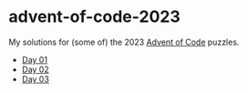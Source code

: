 # advent-of-code-2023

My solutions for (some of) the 2023 [Advent of Code](https://adventofcode.com) puzzles.

- [Day 01](/src/main/scala/adventofcode2023/solutions/day01/Day01.scala)
- [Day 02](/src/main/scala/adventofcode2023/solutions/day02/Day02.scala)
- [Day 03](/src/main/scala/adventofcode2023/solutions/day03/Day03.scala)
